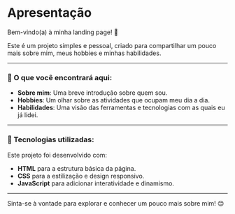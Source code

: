 # Apresentação

Bem-vindo(a) à minha landing page! 🎉

Este é um projeto simples e pessoal, criado para compartilhar um pouco mais sobre mim, meus hobbies e minhas habilidades.

---

### 🌟 O que você encontrará aqui:

- **Sobre mim**: Uma breve introdução sobre quem sou.
- **Hobbies**: Um olhar sobre as atividades que ocupam meu dia a dia.
- **Habilidades**: Uma visão das ferramentas e tecnologias com as quais eu já lidei.

---

### 🚀 Tecnologias utilizadas:

Este projeto foi desenvolvido com:

- **HTML** para a estrutura básica da página.
- **CSS** para a estilização e design responsivo.
- **JavaScript** para adicionar interatividade e dinamismo.

---

Sinta-se à vontade para explorar e conhecer um pouco mais sobre mim! 😊

